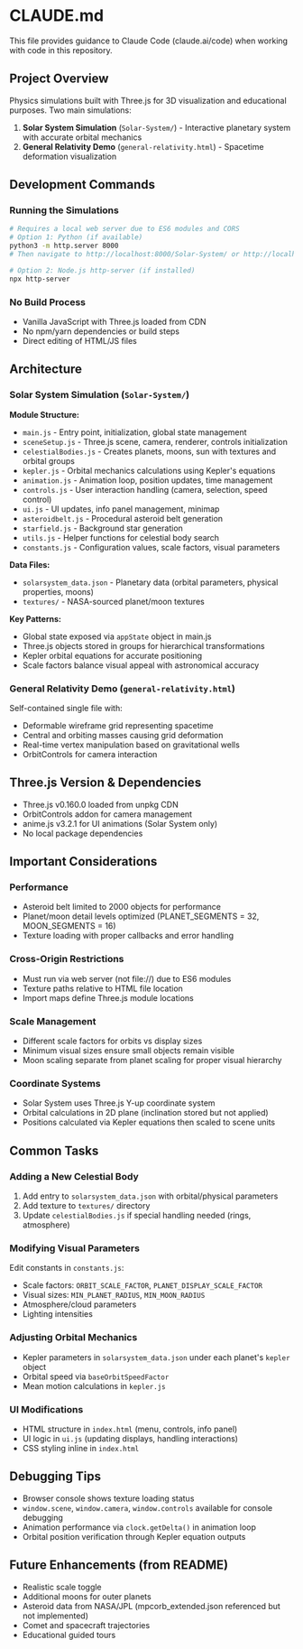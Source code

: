 # CLAUDE.md

This file provides guidance to Claude Code (claude.ai/code) when working with code in this repository.

## Project Overview

Physics simulations built with Three.js for 3D visualization and educational purposes. Two main simulations:
1. **Solar System Simulation** (`Solar-System/`) - Interactive planetary system with accurate orbital mechanics
2. **General Relativity Demo** (`general-relativity.html`) - Spacetime deformation visualization

## Development Commands

### Running the Simulations
```bash
# Requires a local web server due to ES6 modules and CORS
# Option 1: Python (if available)
python3 -m http.server 8000
# Then navigate to http://localhost:8000/Solar-System/ or http://localhost:8000/general-relativity.html

# Option 2: Node.js http-server (if installed)
npx http-server
```

### No Build Process
- Vanilla JavaScript with Three.js loaded from CDN
- No npm/yarn dependencies or build steps
- Direct editing of HTML/JS files

## Architecture

### Solar System Simulation (`Solar-System/`)

**Module Structure:**
- `main.js` - Entry point, initialization, global state management
- `sceneSetup.js` - Three.js scene, camera, renderer, controls initialization
- `celestialBodies.js` - Creates planets, moons, sun with textures and orbital groups
- `kepler.js` - Orbital mechanics calculations using Kepler's equations
- `animation.js` - Animation loop, position updates, time management
- `controls.js` - User interaction handling (camera, selection, speed control)
- `ui.js` - UI updates, info panel management, minimap
- `asteroidbelt.js` - Procedural asteroid belt generation
- `starfield.js` - Background star generation
- `utils.js` - Helper functions for celestial body search
- `constants.js` - Configuration values, scale factors, visual parameters

**Data Files:**
- `solarsystem_data.json` - Planetary data (orbital parameters, physical properties, moons)
- `textures/` - NASA-sourced planet/moon textures

**Key Patterns:**
- Global state exposed via `appState` object in main.js
- Three.js objects stored in groups for hierarchical transformations
- Kepler orbital equations for accurate positioning
- Scale factors balance visual appeal with astronomical accuracy

### General Relativity Demo (`general-relativity.html`)

Self-contained single file with:
- Deformable wireframe grid representing spacetime
- Central and orbiting masses causing grid deformation
- Real-time vertex manipulation based on gravitational wells
- OrbitControls for camera interaction

## Three.js Version & Dependencies

- Three.js v0.160.0 loaded from unpkg CDN
- OrbitControls addon for camera management
- anime.js v3.2.1 for UI animations (Solar System only)
- No local package dependencies

## Important Considerations

### Performance
- Asteroid belt limited to 2000 objects for performance
- Planet/moon detail levels optimized (PLANET_SEGMENTS = 32, MOON_SEGMENTS = 16)
- Texture loading with proper callbacks and error handling

### Cross-Origin Restrictions
- Must run via web server (not file://) due to ES6 modules
- Texture paths relative to HTML file location
- Import maps define Three.js module locations

### Scale Management
- Different scale factors for orbits vs display sizes
- Minimum visual sizes ensure small objects remain visible
- Moon scaling separate from planet scaling for proper visual hierarchy

### Coordinate Systems
- Solar System uses Three.js Y-up coordinate system
- Orbital calculations in 2D plane (inclination stored but not applied)
- Positions calculated via Kepler equations then scaled to scene units

## Common Tasks

### Adding a New Celestial Body
1. Add entry to `solarsystem_data.json` with orbital/physical parameters
2. Add texture to `textures/` directory
3. Update `celestialBodies.js` if special handling needed (rings, atmosphere)

### Modifying Visual Parameters
Edit constants in `constants.js`:
- Scale factors: `ORBIT_SCALE_FACTOR`, `PLANET_DISPLAY_SCALE_FACTOR`
- Visual sizes: `MIN_PLANET_RADIUS`, `MIN_MOON_RADIUS`
- Atmosphere/cloud parameters
- Lighting intensities

### Adjusting Orbital Mechanics
- Kepler parameters in `solarsystem_data.json` under each planet's `kepler` object
- Orbital speed via `baseOrbitSpeedFactor`
- Mean motion calculations in `kepler.js`

### UI Modifications
- HTML structure in `index.html` (menu, controls, info panel)
- UI logic in `ui.js` (updating displays, handling interactions)
- CSS styling inline in `index.html`

## Debugging Tips

- Browser console shows texture loading status
- `window.scene`, `window.camera`, `window.controls` available for console debugging
- Animation performance via `clock.getDelta()` in animation loop
- Orbital position verification through Kepler equation outputs

## Future Enhancements (from README)
- Realistic scale toggle
- Additional moons for outer planets
- Asteroid data from NASA/JPL (mpcorb_extended.json referenced but not implemented)
- Comet and spacecraft trajectories
- Educational guided tours
